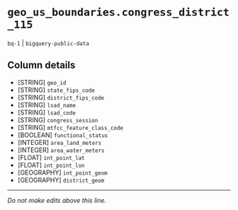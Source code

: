 # `geo_us_boundaries.congress_district_115`
`bq-1` | `bigquery-public-data`

## Column details
* [STRING]    `geo_id`
* [STRING]    `state_fips_code`
* [STRING]    `district_fips_code`
* [STRING]    `lsad_name`
* [STRING]    `lsad_code`
* [STRING]    `congress_session`
* [STRING]    `mtfcc_feature_class_code`
* [BOOLEAN]   `functional_status`
* [INTEGER]   `area_land_meters`
* [INTEGER]   `area_water_meters`
* [FLOAT]     `int_point_lat`
* [FLOAT]     `int_point_lon`
* [GEOGRAPHY] `int_point_geom`
* [GEOGRAPHY] `district_geom`

-------------------------------------------------------------------------------
*Do not make edits above this line.*
